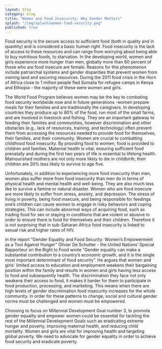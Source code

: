 ```yaml
---
layout: blog
category: blog
title: "Women and Food Insecurity: Why Gender Matters"
splash: "/img/splash/women-food-security.png"
published: true
---
```


Food security is the secure access to sufficient food (both in quality and in quantity) and is considered a basic human right. Food insecurity is the lack of access to these resources and can range from worrying about being able to buy nutritious foods, to starvation. In the developing world, women and girls experience more hunger than men, globally more than 60 percent of those who are food insecure are female. Reasons for this phenomenon include patriarchal systems and gender disparities that prevent women from owning land and securing resources. During the 2011 food crisis in the Horn of Africa close to 1 million people fled Somalia for refugee camps in Kenya and Ethiopia – the majority of these were women and girls.
 
The World Food Program believes women may be the key to combating food security worldwide now and in future generations -women prepare meals for their families and are traditionally the caregivers. In developing countries they produce up to 80% of the food, run most of the small farms, and are involved in livestock and fishing. They are an important gateway to feeding their families and communities, however discrimination and other obstacles (e.g., lack of resources, training, and technology) often prevent them from accessing the resources needed to provide food for themselves, their families, and their community. Women are crucial to combatting childhood food insecurity. By providing food to women, food is provided to children and families. Maternal health is vital; ensuring sufficient food prenatally and during the first two years of life is essential to lifelong health. Malnourished mothers are not only more likely to die in childbirth; their children are 20% less likely to survive to age five.     

Unfortunately, in addition to experiencing more food insecurity than men, women also suffer more from food insecurity than men do in terms of physical health and mental health and well-being. They are also much less like to survive a famine or natural disaster. Women who are food insecure are more likely to suffer from stress, anxiety, and depression. The stress of living in poverty, being food insecure, and being responsible for feedings one’s children can cause women to engage in risky behaviors and coping strategies. This can include abnormal ways of acquiring food, such as trading food for sex or staying in conditions that are violent or abusive in order to ensure there is food for themselves and their children. Therefore it is not surprising that in sub-Saharan Africa food insecurity is linked to sexual risk and higher rates of HIV. 
    
In the report “Gender Equality and Food Security: Women’s Empowerment as a Tool Against Hunger” Olivier De Schutter  - the United Nations’ Special Rapporteur on the Right to Food wrote “Gender equality can make a substantial contribution to a country’s economic growth, and it is the single most important determinant of food security”. He argues that women and girls' limited access to education and employment weakens their bargaining position within the family and results in women and girls having less access to food and subsequently health. The discrimination they face not only weakens their access to food, it makes it harder for them to participate in food production, processing, and marketing. This means when there are high levels of gender discrimination food insecurity increases for the whole community. In order for these patterns to change, social and cultural gender norms must be challenged and women must be empowered. 
    
Choosing to focus on Millennial Development Goal number 3, to promote gender equality and empower women could be essential for tackling the rest of the Millennial Development Goals such as eradicating extreme hunger and poverty, improving maternal health, and reducing child mortality. Women and girls are vital for improving health and targeting global poverty. We need to advocate for gender equality in order to achieve food security and eradicate poverty. 



